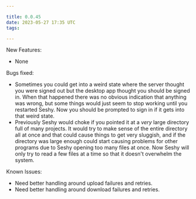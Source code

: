 ```yaml
---

title: 0.0.45
date: 2023-05-27 17:35 UTC
tags: 

---
```


New Features:

* None

Bugs fixed:

* Sometimes you could get into a weird state where the server thought you were signed
  out but the desktop app thought you should be signed in. When that happened there was
  no obvious indication that anything was wrong, but some things would just seem to stop
  working until you restarted Seshy. Now you should be prompted to sign in if it gets into
  that weird state.
* Previously Seshy would choke if you pointed it at a _very_ large directory full of many
  projects. It would try to make sense of the entire directory all at once and that could
  cause things to get very sluggish, and if the directory was large enough could start causing
  problems for other programs due to Seshy opening too many files at once. Now Seshy will
  only try to read a few files at a time so that it doesn't overwhelm the system.

Known Issues:

* Need better handling around upload failures and retries.
* Need better handling around download failures and retries.


